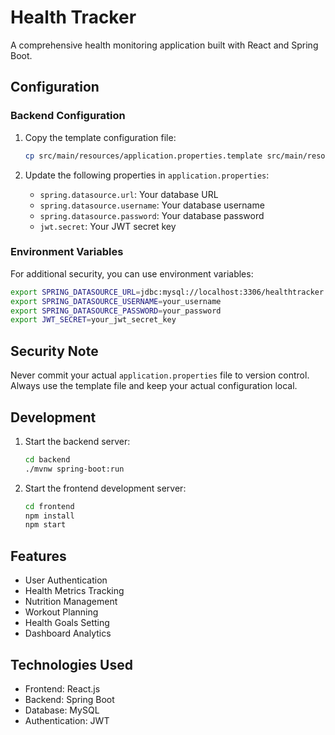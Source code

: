 # Health Tracker

A comprehensive health monitoring application built with React and Spring Boot.

## Configuration

### Backend Configuration

1. Copy the template configuration file:
   ```bash
   cp src/main/resources/application.properties.template src/main/resources/application.properties
   ```

2. Update the following properties in `application.properties`:
   - `spring.datasource.url`: Your database URL
   - `spring.datasource.username`: Your database username
   - `spring.datasource.password`: Your database password
   - `jwt.secret`: Your JWT secret key

### Environment Variables

For additional security, you can use environment variables:

```bash
export SPRING_DATASOURCE_URL=jdbc:mysql://localhost:3306/healthtracker
export SPRING_DATASOURCE_USERNAME=your_username
export SPRING_DATASOURCE_PASSWORD=your_password
export JWT_SECRET=your_jwt_secret_key
```

## Security Note

Never commit your actual `application.properties` file to version control. Always use the template file and keep your actual configuration local.

## Development

1. Start the backend server:
   ```bash
   cd backend
   ./mvnw spring-boot:run
   ```

2. Start the frontend development server:
   ```bash
   cd frontend
   npm install
   npm start
   ```

## Features

- User Authentication
- Health Metrics Tracking
- Nutrition Management
- Workout Planning
- Health Goals Setting
- Dashboard Analytics

## Technologies Used

- Frontend: React.js
- Backend: Spring Boot
- Database: MySQL
- Authentication: JWT 